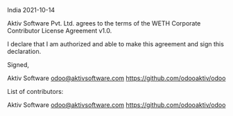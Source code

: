 India 2021-10-14

Aktiv Software Pvt. Ltd. agrees to the terms of the WETH Corporate Contributor License Agreement v1.0.

I declare that I am authorized and able to make this agreement and sign this declaration.

Signed,

Aktiv Software odoo@aktivsoftware.com https://github.com/odooaktiv/odoo

List of contributors:

Aktiv Software odoo@aktivsoftware.com https://github.com/odooaktiv/odoo
